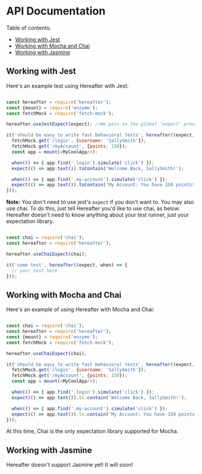 # API Documentation

Table of contents:
- [Working with Jest](#working-with-jest)
- [Working with Mocha and Chai](#working-with-mocha-and-chai)
- [Working with Jasmine](#working-with-jasmine)

## Working with Jest

Here's an example test using Hereafter with Jest:

```javascript

const hereafter = require('hereafter');
const {mount} = require('enzyme');
const fetchMock = require('fetch-mock');

hereafter.useJestExpect(expect); //We pass in the global 'expect' provided by jest

it('should be easy to write fast behavioral tests', hereafter((expect, when) => {
  fetchMock.get('/login', {username: 'SallySmith'});
  fetchMock.get('/myAccount', {points: 150});
  const app = mount(<MyCoolApp/>);

  when(() => { app.find('.login').simulate('click') });
  expect(() => app.text()).toContain('Welcome Back, SallySmith!');

  when(() => { app.find('.my-account').simulate('click') });  
  expect(() => app.text()).toContain('My Account: You have 150 points!');
}));

```

**Note:** You don't need to use jest's `expect` if you don't want to. You may also use chai. To do this, just tell Hereafter you'd like to use chai, as below. Hereafter doesn't need to know anything about your test runner, just your expectation library.

```javascript

const chai = require('chai');
const hereafter = require('hereafter');

hereafter.useChaiExpect(chai);

it('some test', hereafter((expect, when) => {
  // your test here
}));

```

## Working with Mocha and Chai

Here's an example of using Hereafter with Mocha and Chai:

```javascript

const chai = require('chai');
const hereafter = require('hereafter');
const {mount} = require('enzyme');
const fetchMock = require('fetch-mock');

hereafter.useChaiExpect(chai);

it('should be easy to write fast behavioral tests', hereafter((expect, when) => {
  fetchMock.get('/login', {username: 'SallySmith'});
  fetchMock.get('/myAccount', {points: 150});
  const app = mount(<MyCoolApp/>);

  when(() => { app.find('.login').simulate('click') });
  expect(() => app.text()).to.contain('Welcome Back, SallySmith!');

  when(() => { app.find('.my-account').simulate('click') });  
  expect(() => app.text()).to.contain('My Account: You have 150 points!');
}));

```

At this time, Chai is the only expectation library supported for Mocha.

## Working with Jasmine

Hereafter doesn't support Jasmine yet! It will soon!